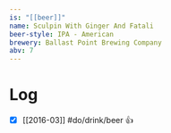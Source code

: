 ```yaml
---
is: "[[beer]]"
name: Sculpin With Ginger And Fatali
beer-style: IPA - American
brewery: Ballast Point Brewing Company
abv: 7
---
```

# Log
- [x] [[2016-03]] #do/drink/beer 👍
